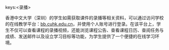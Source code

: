 keys:<录播>


香港中文大学（深圳）的学生如需获取课件的录播等相关资料，可以通过访问学校的在线教学平台：[bb.cuhk.edu.cn](http://bb.cuhk.edu.cn/)，并使用个人账号进行登录。在该平台上，学生不仅可以查看课程的录播视频，还能浏览课程公告、查看课程日历、查阅任务与成绩、发送邮件以及设立学习目标等功能，为学生提供了一个便捷的在线学习环境。